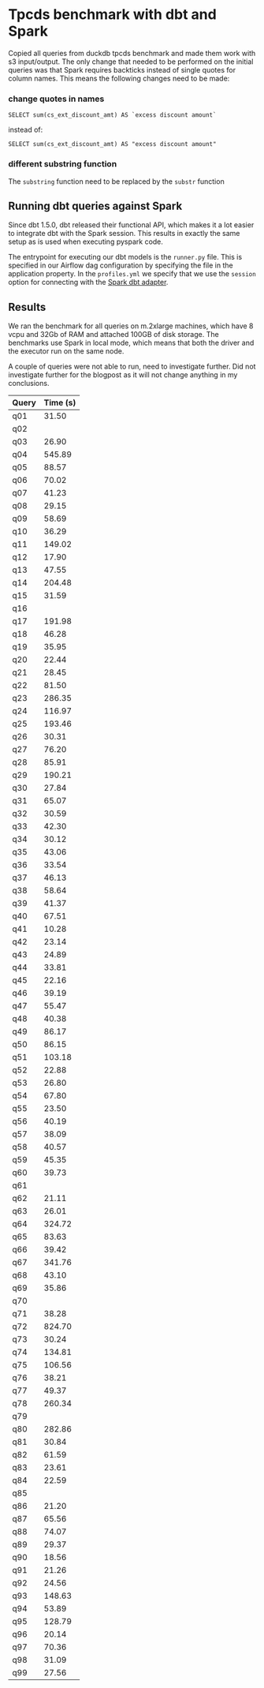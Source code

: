 # Tpcds benchmark with dbt and Spark

Copied all queries from duckdb tpcds benchmark and made them work with s3 input/output.
The only change that needed to be performed on the initial queries was that Spark requires backticks instead of single quotes for column names.
This means the following changes need to be made:

### change quotes in names
```
SELECT sum(cs_ext_discount_amt) AS `excess discount amount`
```
instead of:
```
SELECT sum(cs_ext_discount_amt) AS "excess discount amount"
```

### different substring function
The `substring` function need to be replaced by the `substr` function


## Running dbt queries against Spark
Since dbt 1.5.0, dbt released their functional API, which makes it a lot easier to integrate dbt with the Spark session.
This results in exactly the same setup as is used when executing pyspark code.

The entrypoint for executing our dbt models is the `runner.py` file.
This is specified in our Airflow dag configuration by specifying the file in the application property.
In the `profiles.yml` we specify that we use the `session` option for connecting with the [Spark dbt adapter](https://docs.getdbt.com/docs/core/connect-data-platform/spark-setup).

## Results

We ran the benchmark for all queries on m.2xlarge machines, which have 8 vcpu and 32Gb of RAM and attached 100GB of disk storage.
The benchmarks use Spark in local mode, which means that both the driver and the executor run on the same node.

A couple of queries were not able to run, need to investigate further.
Did not investigate further for the blogpost as it will not change anything in my conclusions.  

| Query | Time (s) |
|-------|----------|
| q01   | 31.50    |
| q02   |          |
| q03   | 26.90    |
| q04   | 545.89   |
| q05   | 88.57    |
| q06   | 70.02    |
| q07   | 41.23    |
| q08   | 29.15    |
| q09   | 58.69    |
| q10   | 36.29    |
| q11   | 149.02   |
| q12   | 17.90    |
| q13   | 47.55    |
| q14   | 204.48   |
| q15   | 31.59    |
| q16   |          |
| q17   | 191.98   |
| q18   | 46.28    |
| q19   | 35.95    |
| q20   | 22.44    |
| q21   | 28.45    |
| q22   | 81.50    |
| q23   | 286.35   |
| q24   | 116.97   |
| q25   | 193.46   |
| q26   | 30.31    |
| q27   | 76.20    |
| q28   | 85.91    |
| q29   | 190.21   |
| q30   | 27.84    |
| q31   | 65.07    |
| q32   | 30.59    |
| q33   | 42.30    |
| q34   | 30.12    |
| q35   | 43.06    |
| q36   | 33.54    |
| q37   | 46.13    |
| q38   | 58.64    |
| q39   | 41.37    |
| q40   | 67.51    |
| q41   | 10.28    |
| q42   | 23.14    |
| q43   | 24.89    |
| q44   | 33.81    |
| q45   | 22.16    |
| q46   | 39.19    |
| q47   | 55.47    |
| q48   | 40.38    |
| q49   | 86.17    |
| q50   | 86.15    |
| q51   | 103.18   |
| q52   | 22.88    |
| q53   | 26.80    |
| q54   | 67.80    |
| q55   | 23.50    |
| q56   | 40.19    |
| q57   | 38.09    |
| q58   | 40.57    |
| q59   | 45.35    |
| q60   | 39.73    |
| q61   |          |
| q62   | 21.11    |
| q63   | 26.01    |
| q64   | 324.72   |
| q65   | 83.63    |
| q66   | 39.42    |
| q67   | 341.76   |
| q68   | 43.10    |
| q69   | 35.86    |
| q70   |          |
| q71   | 38.28    |
| q72   | 824.70   |
| q73   | 30.24    |
| q74   | 134.81   |
| q75   | 106.56   |
| q76   | 38.21    |
| q77   | 49.37    |
| q78   | 260.34   |
| q79   |          |
| q80   | 282.86   |
| q81   | 30.84    |
| q82   | 61.59    |
| q83   | 23.61    |
| q84   | 22.59    |
| q85   |          |
| q86   | 21.20    |
| q87   | 65.56    |
| q88   | 74.07    |
| q89   | 29.37    |
| q90   | 18.56    |
| q91   | 21.26    |
| q92   | 24.56    |
| q93   | 148.63   |
| q94   | 53.89    |
| q95   | 128.79   |
| q96   | 20.14    |
| q97   | 70.36    |
| q98   | 31.09    |
| q99   | 27.56    |

